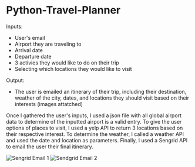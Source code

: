# Python-Travel-Planner



Inputs:
- User's email
- Airport they are traveling to
- Arrival date
- Departure date
- 3 activies they would like to do on their trip
- Selecting which locations they would like to visit

Output:
- The user is emailed an itinerary of their trip, including their destination, weather of the city, dates, and locations they should visit based on their interests (images attatched)

Once I gathered the user's inputs, I used a json file with all global airport data to determine of the inputted airport is a valid entry. To give the user options of places to visit, I used a yelp API to return 3 locations based on their respective interest. To determine the weather, I called a weather API and used the date and location as parameters. Finally, I used a Sengrid API to email the user their final itinerary.


![Sengrid Email 1](https://user-images.githubusercontent.com/72320993/163059453-ddad5dd7-633d-4343-aff6-8f25784feff8.png)
![Sendgrid Email 2](https://user-images.githubusercontent.com/72320993/163059462-8e8fe0b0-b241-4f4c-8012-9f3245d41752.png)




